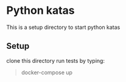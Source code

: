 # Python katas
This is a setup directory to start python katas

## Setup
clone this directory
run tests by typing:
> docker-compose up

